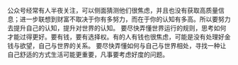 公众号经常有人半夜关注，可以侧面猜测他们很焦虑，并且也没有获取高质量信息；进一步联想到财富不取决于你有多努力，而在于你的认知有多高。所以要努力去提升自己的认知，提升对世界的认知。
要尽快弄懂世界运行的规则，思考如何才能过得更好。要有钱，要有选择权。有的人有钱也很焦虑，可能是没有处理好金钱与欲望，自己与世界的关系。
要尽快弄懂如何与自己与世界相处，寻找一种让自己舒适的方式生活可能更重要，凡事要考虑好度的问题。
